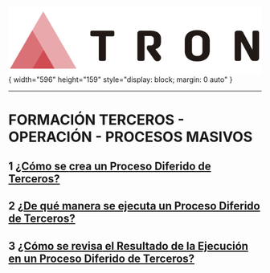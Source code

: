 ![Imagen LOGO](./00-Imagen/logo-TRON.png){ width="596" height="159" style="display: block; margin: 0 auto" }

---
# FORMACIÓN TERCEROS - OPERACIÓN - PROCESOS MASIVOS

1 [¿Cómo se **crea** un Proceso Diferido de Terceros?](./01-Procesos-Masivos/01-Funcional/FORMACION-CREAR-Proceso-Masivo-Terceros.md)
--

2 [¿De qué manera se **ejecuta** un Proceso Diferido de Terceros?](./01-Procesos-Masivos/01-Funcional/FORMACION-EJECUTAR-Proceso-Masivo-Terceros.md)
--

3 [¿Cómo se **revisa** el Resultado de la Ejecución en un Proceso Diferido de Terceros?](./01-Procesos-Masivos/01-Funcional/FORMACION-REVISAR-Ejecucion-Proceso-Masivo-Terceros.md)
--